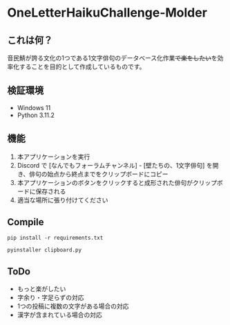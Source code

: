 # OneLetterHaikuChallenge-Molder

## これは何？
音民鯖が誇る文化の1つである1文字俳句のデータベース化作業~~で楽をしたい~~を効率化することを目的として作成しているものです。

## 検証環境
- Windows 11
- Python  3.11.2

## 機能
1. 本アプリケーションを実行
1. Discord で [なんでもフォーラムチャンネル] - [壁たちの、1文字俳句] を開き、俳句の始点から終点までをクリップボードにコピー
1. 本アプリケーションのボタンをクリックすると成形された俳句がクリップボードに保存される
1. 適当な場所に張り付けてください

## Compile

```
pip install -r requirements.txt
```

```
pyinstaller clipboard.py
```

## ToDo
- もっと楽がしたい
- 字余り・字足らずの対応
- 1つの投稿に複数の文字がある場合の対応
- 漢字が含まれている場合の対応